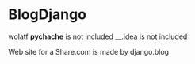 # BlogDjango
wolatf
__pychache__ is not included
__.idea is not included 


Web site for a Share.com is made by django.blog 
